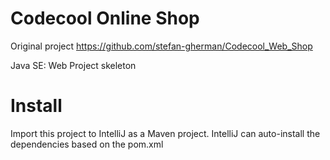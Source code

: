 # Codecool Online Shop

Original project
https://github.com/stefan-gherman/Codecool_Web_Shop

Java SE: Web Project skeleton

# Install

Import this project to IntelliJ as a Maven project.
IntelliJ can auto-install the dependencies based on the pom.xml
